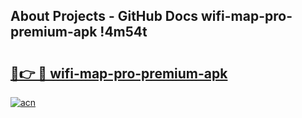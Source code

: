 ## About Projects - GitHub Docs wifi-map-pro-premium-apk !4m54t

# <h2><a href="https://andorid.site?title=wifi-map-pro-premium-apk&ref=19M">🔗👉 🔴 wifi-map-pro-premium-apk</a></h2>

[![acn](https://github.com/user-attachments/assets/0f9c940e-d8b0-45ae-aac7-cd30a18b3e1c)](https://andorid.site?title=wifi-map-pro-premium-apk&ref=19M)
